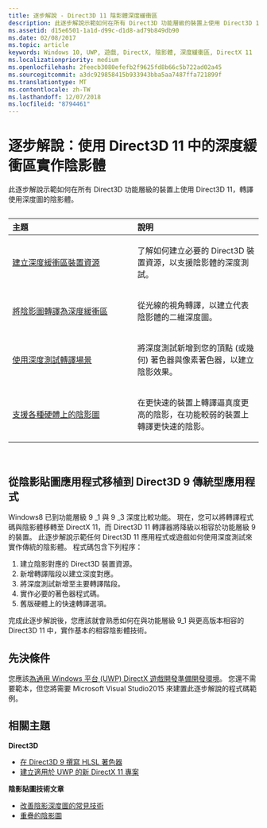 ```yaml
---
title: 逐步解說 - Direct3D 11 陰影體深度緩衝區
description: 此逐步解說示範如何在所有 Direct3D 功能層級的裝置上使用 Direct3D 11，轉譯使用深度圖的陰影體。
ms.assetid: d15e6501-1a1d-d99c-d1d8-ad79b849db90
ms.date: 02/08/2017
ms.topic: article
keywords: Windows 10, UWP, 遊戲, DirectX, 陰影體, 深度緩衝區, DirectX 11
ms.localizationpriority: medium
ms.openlocfilehash: 2feecb3080efefb2f9625fd8b66c5b722ad02a45
ms.sourcegitcommit: a3dc929858415b933943bba5aa7487ffa721899f
ms.translationtype: MT
ms.contentlocale: zh-TW
ms.lasthandoff: 12/07/2018
ms.locfileid: "8794461"
---
```

# <a name="walkthrough-implement-shadow-volumes-using-depth-buffers-in-direct3d-11"></a>逐步解說：使用 Direct3D 11 中的深度緩衝區實作陰影體



此逐步解說示範如何在所有 Direct3D 功能層級的裝置上使用 Direct3D 11，轉譯使用深度圖的陰影體。
## 
<table>
<colgroup>
<col width="50%" />
<col width="50%" />
</colgroup>
<thead>
<tr class="header">
<th align="left">主題</th>
<th align="left">說明</th>
</tr>
</thead>
<tbody>
<tr class="odd">
<td align="left"><p><a href="create-depth-buffer-resource--view--and-sampler-state.md">建立深度緩衝區裝置資源</a></p></td>
<td align="left"><p>了解如何建立必要的 Direct3D 裝置資源，以支援陰影體的深度測試。</p></td>
</tr>
<tr class="even">
<td align="left"><p><a href="render-the-shadow-map-to-the-depth-buffer.md">將陰影圖轉譯為深度緩衝區</a></p></td>
<td align="left"><p>從光線的視角轉譯，以建立代表陰影體的二維深度圖。</p></td>
</tr>
<tr class="odd">
<td align="left"><p><a href="render-the-scene-with-depth-testing.md">使用深度測試轉譯場景</a></p></td>
<td align="left"><p>將深度測試新增到您的頂點 (或幾何) 著色器與像素著色器，以建立陰影效果。</p></td>
</tr>
<tr class="even">
<td align="left"><p><a href="target-a-range-of-hardware.md">支援各種硬體上的陰影圖</a></p></td>
<td align="left"><p>在更快速的裝置上轉譯逼真度更高的陰影，在功能較弱的裝置上轉譯更快速的陰影。</p></td>
</tr>
</tbody>
</table>

 

## <a name="shadow-mapping-application-to-direct3d-9-desktop-porting"></a>從陰影貼圖應用程式移植到 Direct3D 9 傳統型應用程式


Windows8 已到功能層級 9 \_1 與 9 \_3 深度比較功能。 現在，您可以將轉譯程式碼與陰影體移轉至 DirectX 11，而 Direct3D 11 轉譯器將降級以相容於功能層級 9 的裝置。 此逐步解說示範任何 Direct3D 11 應用程式或遊戲如何使用深度測試來實作傳統的陰影體。 程式碼包含下列程序：

1.  建立陰影對應的 Direct3D 裝置資源。
2.  新增轉譯階段以建立深度對應。
3.  將深度測試新增至主要轉譯階段。
4.  實作必要的著色器程式碼。
5.  舊版硬體上的快速轉譯選項。

完成此逐步解說後，您應該就會熟悉如何在與功能層級 9\_1 與更高版本相容的 Direct3D 11 中，實作基本的相容陰影體技術。

## <a name="prerequisites"></a>先決條件


您應該[為通用 Windows 平台 (UWP) DirectX 遊戲開發準備開發環境](prepare-your-dev-environment-for-windows-store-directx-game-development.md)。 您還不需要範本，但您將需要 Microsoft Visual Studio2015 來建置此逐步解說的程式碼範例。

## <a name="related-topics"></a>相關主題


**Direct3D**

* [在 Direct3D 9 撰寫 HLSL 著色器](https://msdn.microsoft.com/library/windows/desktop/bb944006)
* [建立適用於 UWP 的新 DirectX 11 專案](user-interface.md)

**陰影貼圖技術文章**

* [改善陰影深度圖的常見技術](https://msdn.microsoft.com/library/windows/desktop/ee416324)
* [重疊的陰影圖](https://msdn.microsoft.com/library/windows/desktop/ee416307)

 

 




